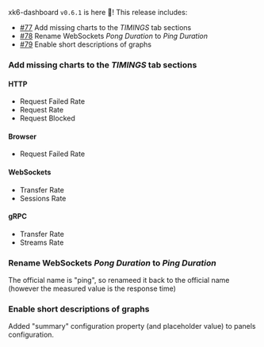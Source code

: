 <!--
SPDX-FileCopyrightText: 2023 Raintank, Inc. dba Grafana Labs

SPDX-License-Identifier: AGPL-3.0-only
-->

xk6-dashboard `v0.6.1` is here 🎉! This release includes:

- [#77](https://github.com/grafana/xk6-dashboard/issues/77) Add missing charts to the *TIMINGS* tab sections
- [#78](https://github.com/grafana/xk6-dashboard/issues/78) Rename WebSockets *Pong Duration* to *Ping Duration*
- [#79](https://github.com/grafana/xk6-dashboard/issues/79) Enable short descriptions of graphs

### Add missing charts to the *TIMINGS* tab sections

#### HTTP
- Request Failed Rate
- Request Rate
- Request Blocked

#### Browser
- Request Failed Rate

#### WebSockets
- Transfer Rate
- Sessions Rate

#### gRPC
- Transfer Rate
- Streams Rate

### Rename WebSockets *Pong Duration* to *Ping Duration*

The official name is "ping", so renameed it back to the official name (however the measured value is the response time)

### Enable short descriptions of graphs

Added "summary" configuration property (and placeholder value) to panels configuration.
